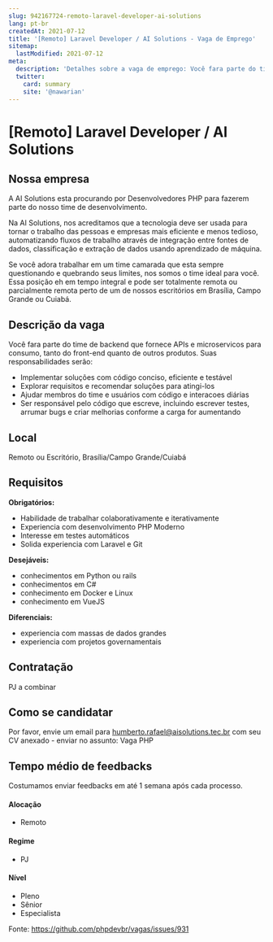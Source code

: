 ```yaml
---
slug: 942167724-remoto-laravel-developer-ai-solutions
lang: pt-br
createdAt: 2021-07-12
title: '[Remoto] Laravel Developer / AI Solutions - Vaga de Emprego'
sitemap:
  lastModified: 2021-07-12
meta:
  description: 'Detalhes sobre a vaga de emprego: Você fara parte do time de backend que fornece APIs e microservicos para consumo, tanto do front-end quanto de outros produtos. Suas responsabilidades serão: - Implementar soluções com código conciso, eficiente e testável - Explorar requisitos e recomendar soluções para atingi-los - Ajudar membros do time e usuários com código e interacoes diárias - Ser responsável pelo código que escreve, incluindo escrever testes, arrumar bugs e criar melhorias conforme a carga for aumentando'
  twitter:
    card: summary
    site: '@nawarian'
---
```


# [Remoto] Laravel Developer / AI Solutions

## Nossa empresa

A AI Solutions esta procurando por Desenvolvedores PHP para fazerem parte do nosso time de desenvolvimento.

Na AI Solutions, nos acreditamos que a tecnologia deve ser usada para tornar o trabalho das pessoas e empresas mais 
eficiente e menos tedioso, automatizando fluxos de trabalho através de integração entre fontes de dados, classificação
e extração de dados usando aprendizado de máquina. 

Se você adora trabalhar em um time camarada que esta sempre questionando e quebrando seus limites, nos somos o time 
ideal para você. Essa posição eh em tempo integral e pode ser totalmente remota ou parcialmente remota perto de um 
de nossos escritórios em Brasília, Campo Grande ou Cuiabá.

## Descrição da vaga

Você fara parte do time de backend que fornece APIs e microservicos para consumo, tanto do front-end quanto de outros produtos. Suas responsabilidades serão:

- Implementar soluções com código conciso, eficiente e testável
- Explorar requisitos e recomendar soluções para atingi-los
- Ajudar membros do time e usuários com código e interacoes diárias
- Ser responsável pelo código que escreve, incluindo escrever testes, arrumar bugs e criar melhorias conforme a carga for aumentando

## Local

Remoto ou Escritório, Brasília/Campo Grande/Cuiabá

## Requisitos

**Obrigatórios:**

- Habilidade de trabalhar colaborativamente e iterativamente
- Experiencia com desenvolvimento PHP Moderno
- Interesse em testes automáticos
- Solida experiencia com Laravel e Git

**Desejáveis:**
- conhecimentos em Python ou rails
- conhecimentos em C#
- conhecimento em Docker e Linux
- conhecimento em VueJS

**Diferenciais:**
- experiencia com massas de dados grandes
- experiencia com projetos governamentais

## Contratação

PJ a combinar

## Como se candidatar

Por favor, envie um email para humberto.rafael@aisolutions.tec.br com seu CV anexado - enviar no assunto: Vaga PHP

## Tempo médio de feedbacks

Costumamos enviar feedbacks em até 1 semana após cada processo.

#### Alocação
- Remoto

#### Regime
- PJ

#### Nível
- Pleno
- Sênior
- Especialista


Fonte: https://github.com/phpdevbr/vagas/issues/931